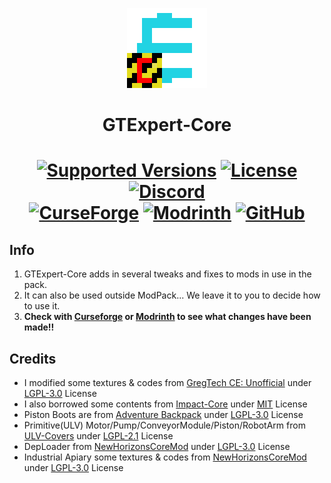 <p align="center"><img src="https://github.com/GTModpackTeam/GTExpert-Core/blob/master/src/main/resources/assets/gregtech/textures/gui/icon/gte_logo_high_resolution.png" alt="Logo" width="128" height="128"></p>
<h1 align="center">GTExpert-Core</h1>
<h1 align="center">
    <a href="https://www.curseforge.com/minecraft/mc-mods/gte2-coremod"><img src="https://img.shields.io/badge/Available%20for-MC%201.12.2%20-informational?style=for-the-badge" alt="Supported Versions"></a>
    <a href="https://github.com/GTModpackTeam/GTExpert-Core/blob/master/LICENSE"><img src="https://img.shields.io/github/license/GTModpackTeam/GTExpert-Core?style=for-the-badge" alt="License"></a>
    <a href="https://discord.gg/xBwHpZyZdW"><img src="https://img.shields.io/discord/945647524855812176?color=5464ec&label=Discord&style=for-the-badge" alt="Discord"></a>
    <br>
    <a href="https://www.curseforge.com/minecraft/mc-mods/gte2-coremod"><img src="https://cf.way2muchnoise.eu/851103.svg?badge_style=for_the_badge" alt="CurseForge"></a>
    <a href="https://modrinth.com/mod/gte2-coremod"><img src="https://img.shields.io/modrinth/dt/gte2-coremod?logo=modrinth&label=&suffix=%20&style=for-the-badge&color=2d2d2d&labelColor=5ca424&logoColor=1c1c1c" alt="Modrinth"></a>
    <a href="https://github.com/GTModpackTeam/GTExpert-Core/releases"><img src="https://img.shields.io/github/downloads/GTModpackTeam/GTExpert-Core/total?sort=semver&logo=github&label=&style=for-the-badge&color=2d2d2d&labelColor=545454&logoColor=FFFFFF" alt="GitHub"></a>
</h1>

## Info
1. GTExpert-Core adds in several tweaks and fixes to mods in use in the pack.
2. It can also be used outside ModPack... We leave it to you to decide how to use it.
3. **Check with [Curseforge](https://www.curseforge.com/minecraft/mc-mods/gte2-coremod) or [Modrinth](https://modrinth.com/mod/gte2-coremod) to see what changes have been made!!**

## Credits

- I modified some textures & codes from [GregTech CE: Unofficial](https://www.curseforge.com/minecraft/mc-mods/gregtech-ce-unofficial) under [LGPL-3.0](https://github.com/GregTechCEu/GregTech/blob/master/LICENSE) License
- I also borrowed some contents from [Impact-Core](https://github.com/GT-IMPACT/Impact-Core) under [MIT](https://github.com/GT-IMPACT/Impact-Core/blob/master/LICENSE) License
- Piston Boots are from [Adventure Backpack](https://www.curseforge.com/minecraft/mc-mods/adventure-backpack) under [LGPL-3.0](https://github.com/Darkona/AdventureBackpack2/blob/master/LICENSE.md) License
- Primitive(ULV) Motor/Pump/ConveyorModule/Piston/RobotArm from [ULV-Covers](https://github.com/Cosmic-Chaos/ULV-Covers) under [LGPL-2.1](https://github.com/Cosmic-Chaos/ULV-Covers/blob/main/LICENSE.txt) License
- DepLoader from [NewHorizonsCoreMod](https://github.com/GTNewHorizons/NewHorizonsCoreMod) under [LGPL-3.0](https://github.com/GTNewHorizons/NewHorizonsCoreMod/blob/master/LICENSE) License
- Industrial Apiary some textures & codes from [NewHorizonsCoreMod](https://github.com/GTNewHorizons/NewHorizonsCoreMod) under [LGPL-3.0](https://github.com/GTNewHorizons/NewHorizonsCoreMod/blob/master/LICENSE) License
